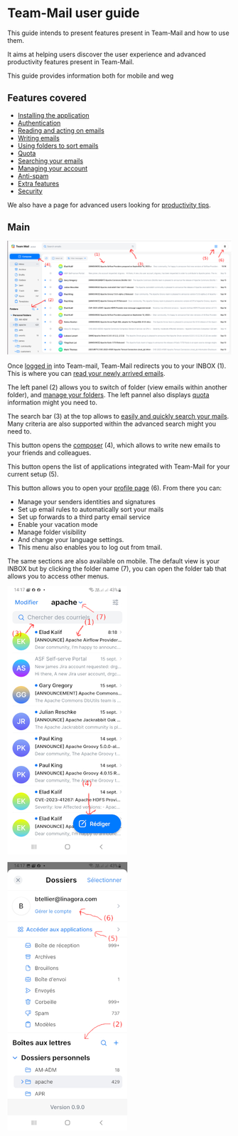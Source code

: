 # Team-Mail user guide

This guide intends to present features present in Team-Mail and how to use them.

It aims at helping users discover the user experience and advanced productivity features present in Team-Mail.

This guide provides information both for mobile and weg

## Features covered

 - [Installing the application](install.md)
 - [Authentication](auth.md)
 - [Reading and acting on emails](read.md)
 - [Writing emails](composer.md)
 - [Using folders to sort emails](manage-folders.md)
 - [Quota](quota.md)
 - [Searching your emails](search.md)
 - [Managing your account](profile.md)
 - [Anti-spam](antispam.md)
 - [Extra features](extra-features.md)
 - [Security](security.md)

We also have a page for advanced users looking for [productivity tips](pro-tips.md).

## Main 

![Main page](images/main.png)

Once [logged in](auth.md) into Team-mail, Team-Mail redirects you to your INBOX (1). This is where you can [read your newly arrived emails](read.md).

The left panel (2) allows you to switch of folder (view emails within another folder), and [manage your folders](manage-folders.md). 
The left pannel also displays [quota](quota.md) information might you need to.

The search bar (3) at the top allows to [easily and quickly search your mails](search.md). Many criteria are also supported within the advanced search might you need to.

This button opens the [composer](composer.md) (4), which allows to write new emails to your friends and colleagues.

This button opens the list of applications integrated with Team-Mail for your current setup (5).

This button allows you to open your [profile page](profile.md) (6). From there you can:
 - Manage your senders identities and signatures
 - Set up email rules to automatically sort your mails
 - Set up forwards to a third party email service
 - Enable your vacation mode
 - Manage folder visibility
 - And change your language settings.
 - This menu also enables you to log out from tmail.

The same sections are also available on mobile. The default view is your INBOX but by clicking the folder name (7),
you can open the folder tab that allows you to access other menus.

![Main page on mobile](images/main-mobile.jpg)

![Main page on mobile](images/main-mobile-2.jpg)


